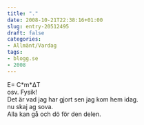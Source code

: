 ```yaml
---
title: "."
date: 2008-10-21T22:38:16+01:00
slug: entry-20512495
draft: false
categories:
- Allmänt/Vardag
tags:
- blogg.se
- 2008
---
```

E= C\*m\*ΔT  
osv. Fysik!  
Det är vad jag har gjort sen jag kom hem idag.  
nu skaj ag sova.  
Alla kan gå och dö för den delen.
